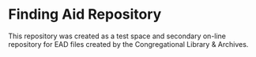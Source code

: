 # Finding Aid Repository
This repository was created as a test space and secondary on-line repository for EAD files created by the Congregational Library & Archives.

